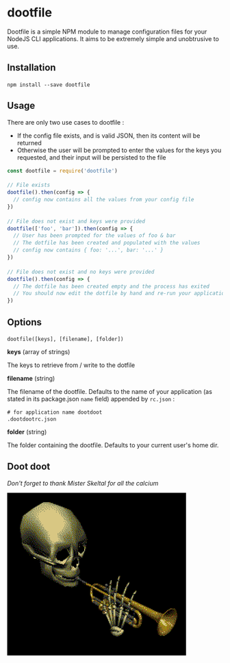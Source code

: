 # dootfile

Dootfile is a simple NPM module to manage configuration files for your NodeJS CLI applications. It aims to be extremely simple and unobtrusive to use.

## Installation

`npm install --save dootfile`

## Usage

There are only two use cases to dootfile :

* If the config file exists, and is valid JSON, then its content will be returned
* Otherwise the user will be prompted to enter the values for the keys you requested, and their input will be persisted to the file

```javascript
const dootfile = require('dootfile')

// File exists
dootfile().then(config => {
  // config now contains all the values from your config file
})

// File does not exist and keys were provided
dootfile(['foo', 'bar']).then(config => {
  // User has been prompted for the values of foo & bar
  // The dotfile has been created and populated with the values
  // config now contains { foo: '...', bar: '...' }
})

// File does not exist and no keys were provided
dootfile().then(config => {
  // The dotfile has been created empty and the process has exited
  // You should now edit the dotfile by hand and re-run your application
})
```

## Options

`dootfile([keys], [filename], [folder])`

**keys** (array of strings)

The keys to retrieve from / write to the dotfile

**filename** (string)

The filename of the dootfile. Defaults to the name of your application (as stated in its package.json `name` field) appended by `rc.json` :

```
# for application name dootdoot
.dootdootrc.json
```

**folder** (string)

The folder containing the dootfile. Defaults to your current user's home dir.

## Doot doot

_Don't forget to thank Mister Skeltal for all the calcium_

![](dootdoot.gif)
